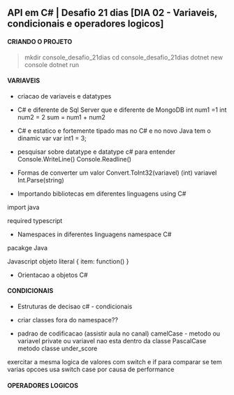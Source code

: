 ## API em C# | Desafio 21 dias [DIA 02 - Variaveis, condicionais e operadores logicos]

#### CRIANDO O PROJETO
> mkdir console_desafio_21dias
> cd console_desafio_21dias
> dotnet new console
> dotnet run

#### VARIAVEIS
- criacao de variaveis e datatypes
- C# e diferente de Sql Server que e diferente de MongoDB
  int num1 =1
  int num2 = 2
  sum = num1 + num2

- C# e estatico e fortemente tipado mas no C# e no novo Java tem o dinamic var
  var int1 = 3;

- pesquisar sobre datatype e datatype c# para entender
Console.WriteLine()
Console.Readline()

- Formas de converter um valor
Convert.ToInt32(variavel)
(int) variavel
Int.Parse(string)

- Importando bibliotecas em diferentes linguagens
using C#

import java

required typescript

- Namespaces in diferentes linguagens
namespace C#

pacakge Java

Javascript objeto literal {
  item: function()
  }

- Orientacao a objetos C#


#### CONDICIONAIS
- Estruturas de decisao c# - condicionais

- criar classes fora do namespace??

- padrao de codificacao (assistir aula no canal)
  camelCase - metodo ou variavel private ou variavel nao esta dentro da classe
  PascalCase metodo classe
  under_score

exercitar a mesma logica de valores com switch e if para comparar
se tem varias opcoes usa switch case por causa de performance


#### OPERADORES LOGICOS
